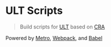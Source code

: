 # ULT Scripts

> Build scripts for [ULT](https://ult.dev) based on [CRA](https://create-react-app.dev)

Powered by [Metro](https://facebook.github.io/metro), [Webpack](https://webpack.js.org), and [Babel](https://babeljs.io)
